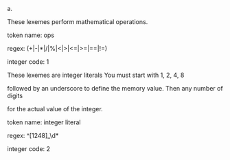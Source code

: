 a.

These lexemes perform mathematical operations. 

token name: ops

regex: (+|-|*|/|%|<|>|<=|>=|==|!=)

integer code: 1

These lexemes are integer literals You must start with 1, 2, 4, 8 

followed by an underscore to define the memory value. Then any number of digits

for the actual value of the integer.  

token name: integer literal

regex: ^[1248]_\d*

integer code: 2
